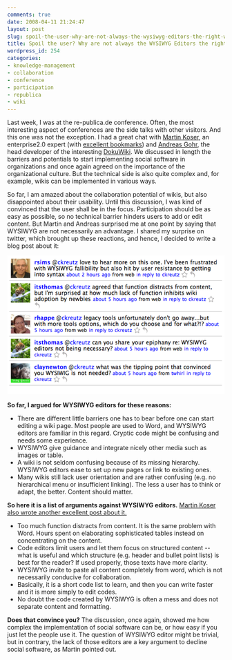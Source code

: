 ```yaml
---
comments: true
date: 2008-04-11 21:24:47
layout: post
slug: spoil-the-user-why-are-not-always-the-wysiwyg-editors-the-right-way
title: Spoil the user? Why are not always the WYSIWYG Editors the right way?
wordpress_id: 254
categories:
- knowledge-management
- collaboration
- conference
- participation
- republica
- wiki
---
```


Last week, I was at the re-publica.de conference. Often, the most interesting aspect of conferences are the side talks with other visitors. And this one was not the exception.  I had a great chat with [Martin Koser](http://www.frogpond.de/), an enterprise2.0 expert (with [excellent bookmarks](http://del.icio.us/mk.frogpond))  and [Andreas Gohr](http://www.splitbrain.org/), the head developer of the interesting [DokuWiki](http://www.splitbrain.org/projects/dokuwiki). We discussed in length the barriers and potentials to start implementing social software in organizations and once again agreed on the importance of the organizational culture. But the technical side is also quite complex and, for example, wikis can be implemented in various ways.

So far, I am amazed about the collaboration potential of wikis, but also disappointed about their usability. Until this discussion, I was kind of convinced that the user shall be in the focus. Participation should be as easy as possible, so no technical barrier hinders users to add or edit content. But Martin and Andreas surprised me at one point by saying that WYSIWYG are not necessarily an advantage. I shared my surprise on twitter, which brought up these reactions, and hence, I decided to write a blog post about it:

[![wisyis.png](/images/wisyis.png)](http://twitter.com/ckreutz)

**So far, I argued for WYSIWYG editors for these reasons:**




  * There are different little barriers one has to bear before one can start editing a wiki page. Most people are used to Word, and WYSIWYG editors are familiar in this regard. Cryptic code might be confusing and needs some experience.
  * WYSIWYG give guidance and integrate nicely other media such as images or table.
  * A wiki is not seldom confusing because of its missing hierarchy. WYSIWYG editors ease to set up new pages or link to existing ones.
  * Many wikis still lack user orientation and are rather confusing (e.g. no hierarchical menu or insufficient linking). The less a user has to think or adapt, the better. Content should matter.


**So here it is a list of arguments against WYSIWYG editors.** [Martin Koser also wrote another excellent post about it.](http://www.frogpond.de/index.php/archive/simplicity-adoption-and-wysiwyg-editors/)




  * Too much function distracts from content. It is the same problem with Word. Hours spent on elaborating sophisticated tables instead on concentrating on the content.
  * Code editors limit users and let them focus on structured content -- what is useful and which structure (e.g. header and bullet point lists) is best for the reader? If used properly, those texts have more clarity.
  * WYSIWYG invite to paste all content completely from word, which is not necessarily conducive for collaboration.
  * Basically, it is a short code list to learn, and then you can write faster and it is more simply to edit codes.
  * No doubt the code created by WYSIWYG is often a mess and does not separate content and formatting.


**Does that convince you?**
The discussion, once again, showed me how complex the implementation of social software can be, or how easy if you just let the people use it. The question of WYSIWYG editor might be trivial, but in contrary, the lack of those editors are a key argument to decline social software, as Martin pointed out.
